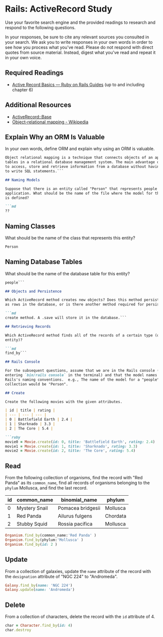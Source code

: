 # Rails: ActiveRecord Study

Use your favorite search engine and the provided readings to research and
respond to the following questions.

In your responses, be sure to cite any relevant sources you consulted in your
search. We ask you to write responses in your own words in order to see how you
process what you've read. Please do not respond with direct quotes from source
material. Instead, digest what you've read and repeat it in your own voice.

## Required Readings

-   [Active Record Basics — Ruby on Rails Guides](http://guides.rubyonrails.org/active_record_basics.html)
    (up to and including chapter 6)

## Additional Resources
-   [ActiveRecord::Base](http://api.rubyonrails.org/classes/ActiveRecord/Base.html)
-   [Object-relational mapping - Wikipedia](https://en.wikipedia.org/wiki/Object-relational_mapping)

## Explain Why an ORM Is Valuable

In your own words, define ORM and explain why using an ORM is valuable.

```md
Object relational mapping is a technique that connects objects of an application to
tables in a relational database management system. The main advantage of this is
to access, store and retrieve information from a database without having
to write SQL statements.```

## Naming Models

Suppose that there is an entity called "Person" that represents people in an
application. What should be the name of the file where the model for this entity
is defined?

```md
??
```

## Naming Classes

What should be the name of the class that represents this entity?

```md
Person
```

## Naming Database Tables

What should be the name of the database table for this entity?

```md
people```

## Objects and Persistence

Which ActiveRecord method creates new objects? Does this method persist objects
as rows in the database, or is there another method required for persistence?

```md
create method. A .save will store it in the database.```

## Retrieving Records

Which ActiveRecord method finds all of the records of a certain type (or
entity)?

```md
find_by```

## Rails Console

For the subsequent questions, assume that we are in the Rails console (by
entering `bin/rails console` in the terminal) and that the model names follow
Rails's naming conventions.  e.g., The name of the model for a "people"
collection would be "Person".

## Create

Create the following movies with the given attributes.

| id | title | rating |
| --- | --- | --- |
| 0 | Battlefield Earth | 2.4 |
| 1 | Sharknado | 3.3 |
| 2 | The Core | 5.4 |

```ruby
movie0 = Movie.create(id: 0, title: 'Battlefield Earth', rating: 2.4)
movie1 = Movie.create(id: 1, title: 'Sharknado', rating: 3.3)
movie2 = Movie.create(id: 2, title: 'The Core', rating: 5.4)
```

## Read

From the following collection of organisms, find the record with "Red Panda" as
its `common_name`, find all records of organisms belonging to the `phylum`
Mollusca, and find the last record.

| id | common_name | binomial_name | phylum |
| --- | --- | --- | --- |
| 0 | Mystery Snail | Pomacea bridgesii | Mollusca |
| 1 | Red Panda | Ailurus fulgens | Chordata |
| 2 | Stubby Squid | Rossia pacifica | Mollusca |

```ruby
Organism.find_by(common_name:'Red Panda' )
Organism.find_by(phylum:'Mollusca' )
Organism.find_by(id: 2 )

```

## Update

From a collection of galaxies, update the `name` attribute of the record with
the `designation` attribute of "NGC 224" to "Andromeda".

```ruby
Galaxy.find_by(name: 'NGC 224')
Galaxy.update(name: 'Andromeda')
```

## Delete

From a collection of characters, delete the record with the `id` attribute of 4.

```ruby
char = Character.find_by(id: 4)
char.destroy
```
